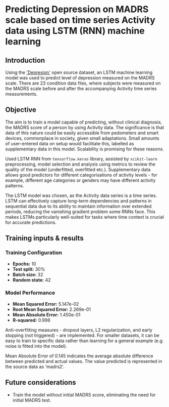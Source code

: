 # Predicting Depression on MADRS scale based on time series Activity data using LSTM (RNN) machine learning

## Introduction
Using the ['Depresjon'](https://datasets.simula.no/depresjon/) open source dataset, an LSTM machine learning model was 
used to predict level of depression measured on the MADRS scale. There are 23 condition data files, where subjects were 
measured on the MADRS scale before and after the accompanying Activity time series measurements.

## Objective
The aim is to train a model capable of predicting, without clinical diagnosis, the MADRS score of a person by using
Activity data. The significance is that data of this nature could be easily accessible from pedometers and smart devices,
commonplace in society, given small adaptations. Small amounts of user-entered data on setup would facilitate this, 
labelled as supplementary data in this model. Scalability is promising for these reasons.

Used LSTM RNN from `tensorflow.keras` library, assisted by `scikit-learn` preprocessing, model selection and analysis 
using metrics to review the quality of the model (underfitted, overfitted etc.). Supplementary data allows good 
predictors for different categorisations of activity levels - for example, different age categories or genders may 
have different activity patterns.

The LSTM model was chosen, as the Activity data series is a time series.
LSTM can effectively capture long-term dependencies and patterns in sequential data due to its ability to maintain 
information over extended periods, reducing the vanishing gradient problem some RNNs face. This makes 
LSTMs particularly well-suited for tasks where time context is crucial for accurate predictions.


## Training inputs & results
### Training Configuration
- **Epochs:** 10
- **Test split:** 30%
- **Batch size:** 32
- **Random state:** 42

### Model Performance
- **Mean Squared Error:** 5.147e-02
- **Root Mean Squared Error:** 2.269e-01
- **Mean Absolute Error:** 1.450e-01
- **R-squared:** 0.998

Anti-overfitting measures - dropout layers, L2 regularization, and early stopping (not triggered) - are implemented. 
For smaller datasets, it can be easy to train to specific data rather than learning for a general example (e.g. noise 
is fitted into the model).

Mean Absolute Error of 0.145 indicates the average absolute difference between predicted and actual values.
The value predicted is represented in the source data as 'madrs2'.


## Future considerations
- Train the model without initial MADRS score, eliminating the need for initial MADRS test.

